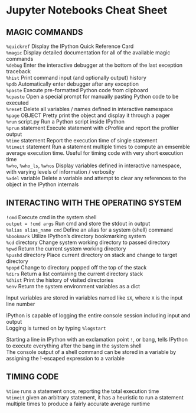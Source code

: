 # Jupyter Notebooks Cheat Sheet

## MAGIC COMMANDS

`%quickref` Display the IPython Quick Reference Card  
`%magic` Display detailed documentation for all of the available magic commands  
`%debug` Enter the interactive debugger at the bottom of the last exception traceback  
`%hist` Print command input (and optionally output) history  
`%pdb` Automatically enter debugger after any exception  
`%paste` Execute pre-formatted Python code from clipboard  
`%cpaste` Open a special prompt for manually pasting Python code to be executed  
`%reset` Delete all variables / names defined in interactive namespace  
`%page` OBJECT Pretty print the object and display it through a pager  
`%run` script.py Run a Python script inside IPython  
`%prun` statement Execute statement with cProfile and report the profiler output  
`%time` statement Report the execution time of single statement  
`%timeit` statement Run a statement multiple times to compute an emsemble average execution time. Useful for timing code with very short execution time  
`%who`, `%who_ls`, `%whos` Display variables defined in interactive namespace, with varying levels of information / verbosity  
`%xdel` variable Delete a variable and attempt to clear any references to the object in the IPython internals  

## INTERACTING WITH THE OPERATING SYSTEM

`!cmd` Execute cmd in the system shell  
`output = !cmd args` Run cmd and store the stdout in output  
`%alias alias_name cmd` Define an alias for a system (shell) command  
`%bookmark` Utilize IPython’s directory bookmarking system  
`%cd` directory Change system working directory to passed directory  
`%pwd` Return the current system working directory  
`%pushd` directory Place current directory on stack and change to target directory  
`%popd` Change to directory popped off the top of the stack  
`%dirs` Return a list containing the current directory stack  
`%dhist` Print the history of visited directories  
`%env` Return the system environment variables as a dict  

Input variables are stored in variables named like `iX`, where `X` is the input line number  

IPython is capable of logging the entire console session including input and output  
Logging is turned on by typing `%logstart`  

Starting a line in IPython with an exclamation point `!`, or bang, tells IPython to execute everything after the bang in the system shell  
The console output of a shell command can be stored in a variable by assigning the !-escaped expression to a variable  

## TIMING CODE

`%time` runs a statement once, reporting the total execution time  
`%timeit` given an arbitrary statement, it has a heuristic to run a statement multiple times to produce a fairly accurate average runtime
